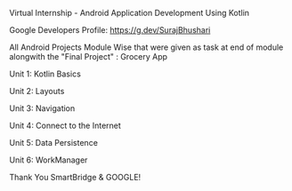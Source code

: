 Virtual Internship - Android Application Development Using Kotlin

Google Developers Profile: https://g.dev/SurajBhushari

All Android Projects Module Wise that were given as task at end of module alongwith the "Final Project" : Grocery App

Unit 1: Kotlin Basics

Unit 2: Layouts

Unit 3: Navigation

Unit 4: Connect to the Internet

Unit 5: Data Persistence

Unit 6: WorkManager

Thank You SmartBridge & GOOGLE!

